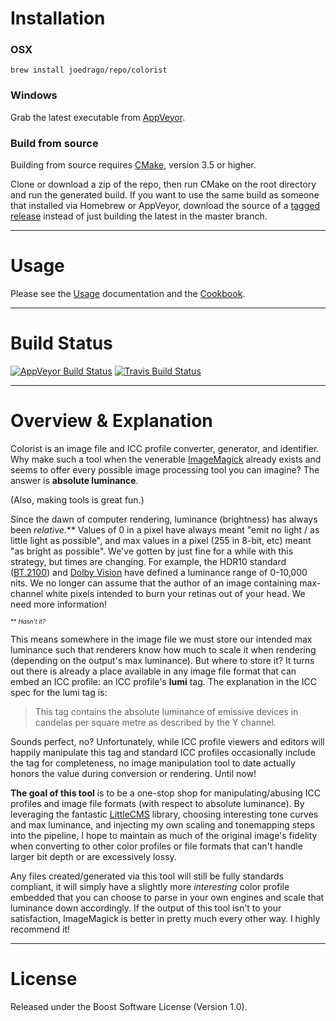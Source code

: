 # Installation

### OSX

`brew install joedrago/repo/colorist`

### Windows

Grab the latest executable from [AppVeyor](https://ci.appveyor.com/project/joedrago/colorist/build/artifacts).

### Build from source

Building from source requires [CMake](https://cmake.org/download/), version 3.5
or higher.

Clone or download a zip of the repo, then run CMake on the root directory and
run the generated build. If you want to use the same build as someone that
installed via Homebrew or AppVeyor, download the source of a [tagged
release](https://github.com/joedrago/colorist/tags) instead of just building
the latest in the master branch.

---

# Usage

Please see the [Usage](./docs/Usage.md) documentation and the
[Cookbook](./docs/Cookbook.md).

---

# Build Status

[![AppVeyor Build Status](https://ci.appveyor.com/api/projects/status/github/joedrago/colorist?branch=master&svg=true)](https://ci.appveyor.com/project/joedrago/colorist) [![Travis Build Status](https://travis-ci.com/joedrago/colorist.svg?branch=master)](https://travis-ci.com/joedrago/colorist)

---

# Overview & Explanation

Colorist is an image file and ICC profile converter, generator, and identifier.
Why make such a tool when the venerable
[ImageMagick](https://www.imagemagick.org/) already exists and seems to offer
every possible image processing tool you can imagine? The answer is __absolute
luminance__.

(Also, making tools is great fun.)

Since the dawn of computer rendering, luminance (brightness) has always been
*relative*.\*\* Values of 0 in a pixel have always meant "emit no light / as
little light as possible", and max values in a pixel (255 in 8-bit, etc) meant
"as bright as possible". We've gotten by just fine for a while with this
strategy, but times are changing. For example, the HDR10 standard
([BT.2100](https://en.wikipedia.org/wiki/Rec._2100)) and [Dolby
Vision](https://en.wikipedia.org/wiki/Dolby_Laboratories#Video_processing)
have defined a luminance range of 0-10,000 nits. We no longer can assume that
the author of an image containing max-channel white pixels intended to burn
your retinas out of your head. We need more information!

<sup><sub>\*\* *Hasn't it?*</sub></sup>

This means somewhere in the image file we must store our intended max luminance
such that renderers know how much to scale it when rendering (depending on the
output's max luminance). But where to store it? It turns out there is already a
place available in any image file format that can embed an ICC profile: an ICC
profile's **lumi** tag. The explanation in the ICC spec for the lumi tag is:

> This tag contains the absolute luminance of emissive devices in candelas per
> square metre as described by the Y channel.

Sounds perfect, no? Unfortunately, while ICC profile viewers and editors will
happily manipulate this tag and standard ICC profiles occasionally include the
tag for completeness, no image manipulation tool to date actually honors the
value during conversion or rendering. Until now!

**The goal of this tool** is to be a one-stop shop for manipulating/abusing ICC
profiles and image file formats (with respect to absolute luminance). By
leveraging the fantastic [LittleCMS](http://www.littlecms.com/) library,
choosing interesting tone curves and max luminance, and injecting my own scaling
and tonemapping steps into the pipeline, I hope to maintain as much of the
original image's fidelity when converting to other color profiles or file
formats that can't handle larger bit depth or are excessively lossy.

Any files created/generated via this tool will still be fully standards
compliant, it will simply have a slightly more *interesting* color profile
embedded that you can choose to parse in your own engines and scale that
luminance down accordingly. If the output of this tool isn't to your
satisfaction, ImageMagick is better in pretty much every other way. I highly
recommend it!

---

# License

Released under the Boost Software License (Version 1.0).

